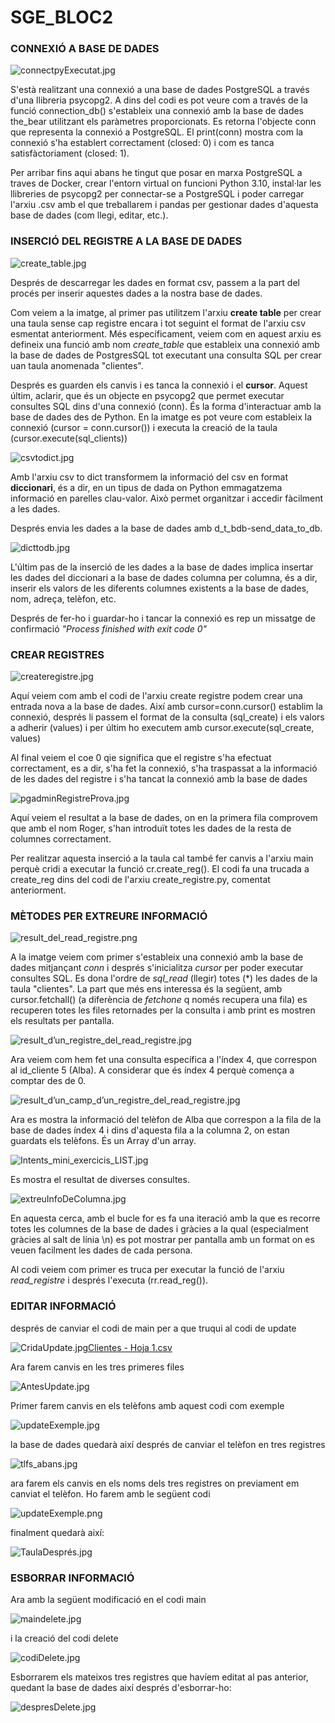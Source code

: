 # SGE_BLOC2

### **CONNEXIÓ A BASE DE DADES**

![connectpyExecutat.jpg](connectpyExecutat.jpg)

S'està realitzant una connexió a una base de dades PostgreSQL a través d'una llibreria psycopg2. A dins del codi es pot veure com a través de la funció connection_db() s'estableix una connexió amb la base de dades the_bear utilitzant els paràmetres proporcionats. Es retorna l'objecte conn que representa la connexió a PostgreSQL. El print(conn) mostra com la connexió s'ha establert correctament (closed: 0) i com es tanca satisfàctoriament (closed: 1).

Per arribar fins aqui abans he tingut que posar en marxa PostgreSQL a traves de Docker, crear l'entorn virtual on funcioni Python 3.10, instal·lar les llibreries de  psycopg2 per connectar-se a PostgreSQL i poder carregar l'arxiu .csv amb el que treballarem i pandas per gestionar dades d'aquesta base de dades (com llegi, editar, etc.).

### **INSERCIÓ DEL REGISTRE A LA BASE DE DADES**

![create_table.jpg](create_table.jpg)

Després de descarregar les dades en format csv, passem a la part del procés per inserir aquestes dades 
a la nostra base de dades.

Com veiem a la imatge, al primer pas utilitzem l'arxiu **create table** per crear una taula 
sense cap registre encara i tot seguint el format de l'arxiu csv esmentat anteriorment. Més específicament, veiem 
com en aquest arxiu es defineix una funció amb nom _create_table_ que estableix una connexió amb la base de dades 
de PostgresSQL tot executant una consulta SQL per crear uan taula anomenada "clientes".

Després es guarden els canvis i es tanca la connexió i el **cursor**. Aquest últim, aclarir, que és 
un objecte en psycopg2 que permet executar consultes SQL dins d'una connexió (conn). És la forma d'interactuar
amb la base de dades des de Python. En la imatge es pot veure com estableix la connexió (cursor = conn.cursor())
i executa la creació de la taula (cursor.execute(sql_clients)) 

![csvtodict.jpg](csvtodict.jpg)

Amb l'arxiu csv to dict transformem la informació del csv en format **diccionari**, és a dir,
en un tipus de dada on Python emmagatzema informació en parelles clau-valor. Això permet
organitzar i accedir fàcilment a les dades.

Després envia les dades a la base de dades amb d_t_bdb-send_data_to_db.

![dicttodb.jpg](dicttodb.jpg)

L'últim pas de la inserció de les dades a la base de dades implica insertar les dades 
del diccionari a la base de dades columna per columna, és a dir, inserir els valors de les diferents
columnes existents a la base de dades, nom, adreça, telèfon, etc.

Després de fer-ho i guardar-ho i tancar la connexió es rep un missatge de 
confirmació _"Process finished with exit code 0"_

### CREAR REGISTRES

![createregistre.jpg](createregistre.jpg)

Aquí veiem com amb el codi de l'arxiu create registre podem crear una entrada nova a la base de dades. 
Així amb cursor=conn.cursor() establim la connexió, després li passem el format de la consulta (sql_create) 
i els valors a adherir (values) i per últim ho executem amb cursor.execute(sql_create, values)

Al final veiem el coe 0 qie significa que el registre s'ha efectuat correctament, es a dir, s'ha fet la connexió,
s'ha traspassat a la informació de les dades del registre i s'ha tancat la connexió amb la base de dades

![pgadminRegistreProva.jpg](pgadminRegistreProva.jpg)

Aquí veiem el resultat a la base de dades, on en la primera fila comprovem que amb el nom Roger, s'han introduït
totes les dades de la resta de columnes correctament.

Per realitzar aquesta inserció a la taula cal també fer canvis a l'arxiu main perquè cridi a executar la
funció cr.create_reg(). El codi fa una trucada a create_reg dins del codi de l'arxiu create_registre.py, comentat 
anteriorment.

### MÈTODES PER EXTREURE INFORMACIÓ

![result_del_read_registre.png](result_del_read_registre.png)

A la imatge veiem com primer s'estableix una connexió amb la base de dades mitjançant
_conn_ i després s'inicialitza _cursor_ per poder executar consultes SQL. Es dona l'ordre de 
_sql_read_ (llegir) totes (*) les dades de la taula "clientes". La part que més ens interessa 
és la següent, amb cursor.fetchall() (a diferència de _fetchone_ q només recupera una fila)
es recuperen totes les files retornades per la consulta i amb print es mostren els resultats
per pantalla.

![result_d’un_registre_del_read_registre.jpg](result_d’un_registre_del_read_registre.jpg)

Ara veiem com hem fet una consulta específica a l'índex 4, que correspon al id_cliente 5 (Alba).
A considerar que és índex 4 perquè comença a comptar des de 0.

![result_d’un_camp_d’un_registre_del_read_registre.jpg](result_d’un_camp_d’un_registre_del_read_registre.jpg)

Ara es mostra la informació del telèfon de Alba que correspon a la fila de la base de dades índex 4
i dins d'aquesta fila a la columna 2, on estan guardats els telèfons. És un Array d'un array.

![Intents_mini_exercicis_LIST.jpg](Intents_mini_exercicis_LIST.jpg)

Es mostra el resultat de diverses consultes.

![extreuInfoDeColumna.jpg](extreuInfoDeColumna.jpg)

En aquesta cerca, amb el bucle for es fa una iteració amb la que es recorre totes les columnes
de la base de dades i gràcies a la qual (especialment gràcies al salt de línia \n) es pot mostrar 
per pantalla amb un format on es veuen facilment les dades de cada persona.

Al codi veiem com primer es truca per executar la funció de l'arxiu _read_registre_
i després l'executa (rr.read_reg()).

### EDITAR INFORMACIÓ

després de canviar el codi de main per a que truqui al codi de update

![CridaUpdate.jpg](CridaUpdate.jpg)[Clientes - Hoja 1.csv](send_data_to_db/Clientes%20-%20Hoja%201.csv)

Ara farem canvis en les tres primeres files

![AntesUpdate.jpg](AntesUpdate.jpg)

Primer farem canvis en els telèfons amb aquest codi com exemple

![updateExemple.jpg](updateExemple.jpg)

la base de dades quedarà així després de canviar el telèfon en tres registres

![tlfs_abans.jpg](tlfs_abans.jpg)

ara farem els canvis en els noms dels tres registres on previament em canviat el telèfon.
Ho farem amb le següent codi

![updateExemple.png](updateExemple.png)

finalment quedarà així:

![TaulaDesprés.jpg](TaulaDesprés.jpg)

### ESBORRAR INFORMACIÓ

Ara amb la següent modificació en el codi main 

![maindelete.jpg](maindelete.jpg)

i la creació del codi delete

![codiDelete.jpg](codiDelete.jpg)

Esborrarem els mateixos tres registres que havíem editat al pas anterior, quedant la base 
de dades així després d'esborrar-ho:

![despresDelete.jpg](despresDelete.jpg)